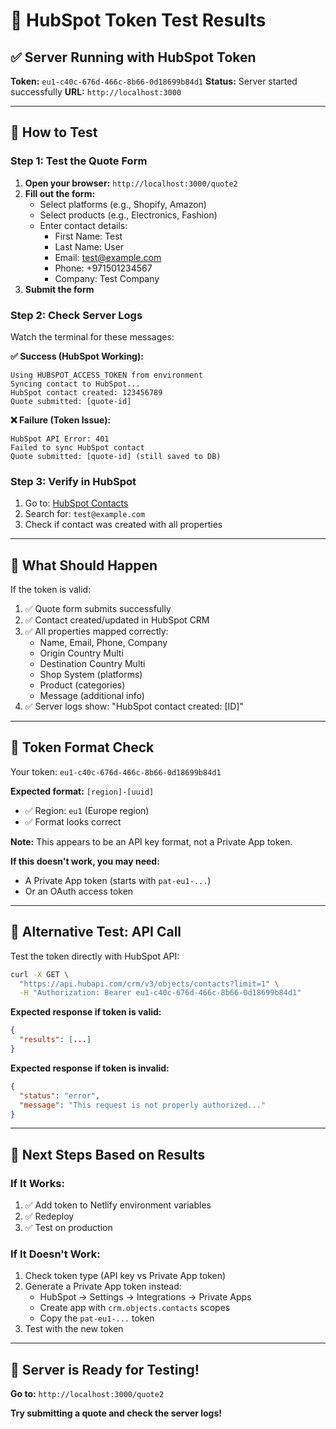 # 🧪 HubSpot Token Test Results

## ✅ Server Running with HubSpot Token

**Token:** `eu1-c40c-676d-466c-8b66-0d18699b84d1`
**Status:** Server started successfully
**URL:** `http://localhost:3000`

---

## 🧪 How to Test

### **Step 1: Test the Quote Form**

1. **Open your browser:** `http://localhost:3000/quote2`
2. **Fill out the form:**
   - Select platforms (e.g., Shopify, Amazon)
   - Select products (e.g., Electronics, Fashion)
   - Enter contact details:
     - First Name: Test
     - Last Name: User
     - Email: test@example.com
     - Phone: +971501234567
     - Company: Test Company
3. **Submit the form**

### **Step 2: Check Server Logs**

Watch the terminal for these messages:

**✅ Success (HubSpot Working):**
```
Using HUBSPOT_ACCESS_TOKEN from environment
Syncing contact to HubSpot...
HubSpot contact created: 123456789
Quote submitted: [quote-id]
```

**❌ Failure (Token Issue):**
```
HubSpot API Error: 401
Failed to sync HubSpot contact
Quote submitted: [quote-id] (still saved to DB)
```

### **Step 3: Verify in HubSpot**

1. Go to: [HubSpot Contacts](https://app.hubspot.com/contacts/146936524/contacts)
2. Search for: `test@example.com`
3. Check if contact was created with all properties

---

## 🎯 What Should Happen

If the token is valid:

1. ✅ Quote form submits successfully
2. ✅ Contact created/updated in HubSpot CRM
3. ✅ All properties mapped correctly:
   - Name, Email, Phone, Company
   - Origin Country Multi
   - Destination Country Multi
   - Shop System (platforms)
   - Product (categories)
   - Message (additional info)
4. ✅ Server logs show: "HubSpot contact created: [ID]"

---

## 🔧 Token Format Check

Your token: `eu1-c40c-676d-466c-8b66-0d18699b84d1`

**Expected format:** `[region]-[uuid]`
- ✅ Region: `eu1` (Europe region)
- ✅ Format looks correct

**Note:** This appears to be an API key format, not a Private App token.

**If this doesn't work, you may need:**
- A Private App token (starts with `pat-eu1-...`)
- Or an OAuth access token

---

## 🚀 Alternative Test: API Call

Test the token directly with HubSpot API:

```bash
curl -X GET \
  "https://api.hubapi.com/crm/v3/objects/contacts?limit=1" \
  -H "Authorization: Bearer eu1-c40c-676d-466c-8b66-0d18699b84d1"
```

**Expected response if token is valid:**
```json
{
  "results": [...]
}
```

**Expected response if token is invalid:**
```json
{
  "status": "error",
  "message": "This request is not properly authorized..."
}
```

---

## 📝 Next Steps Based on Results

### **If It Works:**
1. ✅ Add token to Netlify environment variables
2. ✅ Redeploy
3. ✅ Test on production

### **If It Doesn't Work:**
1. Check token type (API key vs Private App token)
2. Generate a Private App token instead:
   - HubSpot → Settings → Integrations → Private Apps
   - Create app with `crm.objects.contacts` scopes
   - Copy the `pat-eu1-...` token
3. Test with the new token

---

## 🎉 Server is Ready for Testing!

**Go to:** `http://localhost:3000/quote2`

**Try submitting a quote and check the server logs!**



